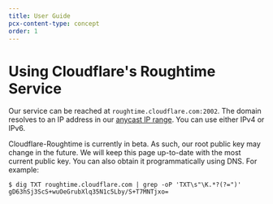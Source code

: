 ```yaml
---
title: User Guide
pcx-content-type: concept
order: 1
---
```


# Using Cloudflare's Roughtime Service

Our service can be reached at `roughtime.cloudflare.com:2002`. The domain
resolves to an IP address in our [anycast IP
range](https://www.cloudflare.com/learning/cdn/glossary/anycast-network/).  You
can use either IPv4 or IPv6.

Cloudflare-Roughtime is currently in beta. As such, our root public key may
change in the future. We will keep this page up-to-date with the most current
public key. You can also obtain it programmatically using DNS. For example:
```
$ dig TXT roughtime.cloudflare.com | grep -oP 'TXT\s"\K.*?(?=")'
gD63hSj3ScS+wuOeGrubXlq35N1c5Lby/S+T7MNTjxo=
```
